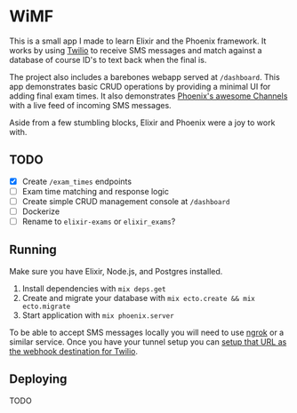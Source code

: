 # WiMF

This is a small app I made to learn Elixir and the Phoenix framework. It works by
using [Twilio](https://www.twilio.com/) to receive SMS messages and match against
a database of course ID's to text back when the final is.

The project also includes a barebones webapp served at `/dashboard`. This app
demonstrates basic CRUD operations by providing a minimal UI for adding final exam times.
It also demonstrates [Phoenix's awesome Channels](http://www.phoenixframework.org/docs/channels) with a live feed of incoming
SMS messages.

Aside from a few stumbling blocks, Elixir and Phoenix were a joy to work with.

## TODO

- [x] Create `/exam_times` endpoints
- [ ] Exam time matching and response logic
- [ ] Create simple CRUD management console at `/dashboard`
- [ ] Dockerize
- [ ] Rename to `elixir-exams` or `elixir_exams`?

## Running

Make sure you have Elixir, Node.js, and Postgres installed.

1. Install dependencies with `mix deps.get`
2. Create and migrate your database with `mix ecto.create && mix ecto.migrate`
3. Start application with `mix phoenix.server`

To be able to accept SMS messages locally you will need to use [ngrok](https://ngrok.com/)
or a similar service. Once you have your tunnel setup you can [setup that URL as the
webhook destination for Twilio](https://www.twilio.com/docs/quickstart/php/sms/hello-monkey).

## Deploying

TODO
